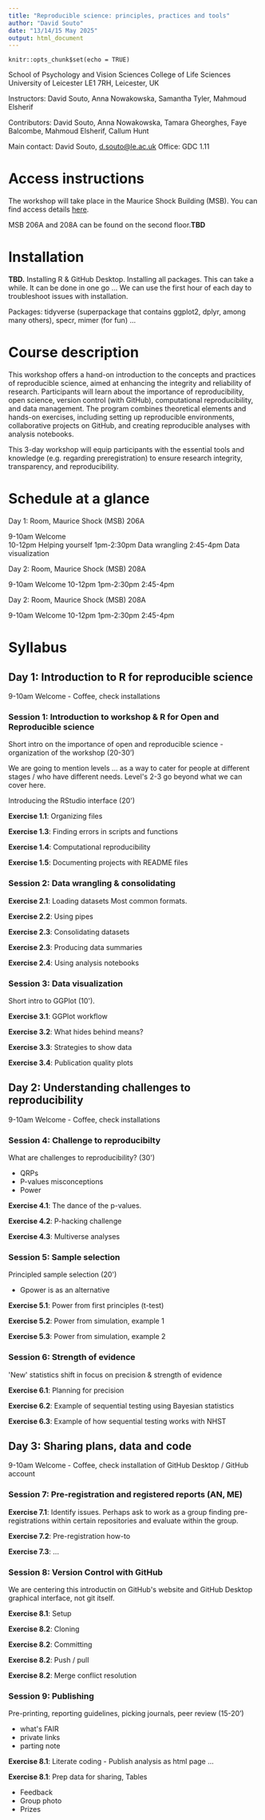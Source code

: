 ```yaml
---
title: "Reproducible science: principles, practices and tools"
author: "David Souto"
date: "13/14/15 May 2025"
output: html_document
---
```


```{r setup, include=FALSE}
knitr::opts_chunk$set(echo = TRUE)
```
School of Psychology and Vision Sciences
College of Life Sciences
University of Leicester
LE1 7RH, Leicester, UK

Instructors: David Souto, Anna Nowakowska, Samantha Tyler, Mahmoud Elsherif

Contributors: David Souto, Anna Nowakowska, Tamara Gheorghes, Faye Balcombe, Mahmoud Elsherif, Callum Hunt

Main contact: 
David Souto, d.souto@le.ac.uk
Office: GDC 1.11

# Access instructions
The workshop will take place in the Maurice Shock Building (MSB). You can find access details [here](https://www.accessable.co.uk/university-of-leicester/access-guides/maurice-shock-building).

MSB 206A and 208A can be found on the second floor.**TBD** 

# Installation
**TBD.** 
Installing R & GitHub Desktop.
Installing all packages. This can take a while. It can be done in one go …
We can use the first hour of each day to troubleshoot issues with installation.

Packages: tidyverse (superpackage that contains ggplot2, dplyr, among many others), specr, mimer (for fun) ... 

# Course description
This workshop offers a hand-on introduction to the concepts and practices of reproducible science, aimed at enhancing the integrity and reliability of research. Participants will learn about the importance of reproducibility, open science, version control (with GitHub), computational reproducibility, and data management. The program combines theoretical elements and hands-on exercises, including setting up reproducible environments, collaborative projects on GitHub, and creating reproducible analyses with analysis notebooks.

This 3-day workshop will equip participants with the essential tools and knowledge (e.g. regarding preregistration) to ensure research integrity, transparency, and reproducibility.

# Schedule at a glance

Day 1: Room, Maurice Shock (MSB) 206A

9-10am Welcome  
10-12pm Helping yourself
1pm-2:30pm Data wrangling
2:45-4pm Data visualization

Day 2: Room, Maurice Shock (MSB) 208A

9-10am Welcome
10-12pm 
1pm-2:30pm 
2:45-4pm 

Day 2: Room, Maurice Shock (MSB) 208A

9-10am Welcome
10-12pm 
1pm-2:30pm 
2:45-4pm

# Syllabus

## Day 1: Introduction to R for reproducible science
9-10am Welcome - Coffee, check installations

### Session 1: Introduction to workshop & R for Open and Reproducible science

Short intro on the importance of open and reproducible science - organization of the workshop (20-30’)

We are going to mention levels … as a way to cater for people at different stages / who have different needs. Level's 2-3 go beyond what we can cover here.

Introducing the RStudio interface (20')
<!-- could produce a video and live-code -->
 
**Exercise 1.1**: Organizing files
<!-- Could introduce tidyverse::broom, and tibbles, useful later as well & file-org package -->

**Exercise 1.3**: Finding errors in scripts and functions
<!-- Level 2: positive tests / ground truth -->

**Exercise 1.4**: Computational reproducibility

**Exercise 1.5**: Documenting projects with README files 

### Session 2: Data wrangling & consolidating

**Exercise 2.1**: Loading datasets
Most common formats.
<!-- link to FAIR -->

**Exercise 2.2**: Using pipes

**Exercise 2.3**: Consolidating datasets  

**Exercise 2.3**: Producing data summaries  

**Exercise 2.4**: Using analysis notebooks

<!-- Level 2: More elaborate example of interactive reporting. https://osf.io/enxcd
 Could point to Faye's help sheets for statistical analysis-->
 
### Session 3: Data visualization

Short intro to GGPlot (10').

**Exercise 3.1**: GGPlot workflow
<!-- Example showing how data needs to be organized -->

**Exercise 3.2**: What hides behind means?
<!-- Example showing deceptive means -->

**Exercise 3.3**: Strategies to show data
<!-- Jitter / Rainclouds - Problems with data overlay -->

**Exercise 3.4**: Publication quality plots
<!-- colour blind-friendly plots -->

## Day 2: Understanding challenges to reproducibility

9-10am Welcome - Coffee, check installations

### Session 4: Challenge to reproducibilty

What are challenges to reproducibility? (30')
- QRPs
- P-values misconceptions
- Power
  
**Exercise 4.1**: The dance of the p-values.

**Exercise 4.2**: P-hacking challenge 

**Exercise 4.3**: Multiverse analyses
<!-- https://papers.ssrn.com/sol3/papers.cfm?abstract_id=2694998
Alternative to just report the one analysis that was going your way 
Female hurricanes example: TBD give small tasks to do in addition to executing bits
https://cran.r-project.org/web/packages/multiverse/readme/README.html -->

### Session 5: Sample selection

Principled sample selection (20')
- Gpower is as an alternative

**Exercise 5.1**: Power from first principles (t-test) 
<!-- see Baker’s book.-->

**Exercise 5.2**: Power from simulation, example 1
<!-- can use reading example we mentioned from Vicky) -->

**Exercise 5.3**: Power from simulation, example 2
 
### Session 6: Strength of evidence 

'New' statistics shift in focus on precision & strength of evidence 

<!-- Idea that precision is a better indication of the strength of evidence. See also Bayesian statistics.
 -->
 
**Exercise 6.1**: Planning for precision 
<!-- Example for the mean / proportion & show precision across sample sizes. Alternatives to power calculations To think about confidence around effects (can’t be too confident effect size)-->

**Exercise 6.2**: Example of sequential testing using Bayesian statistics 
<!-- Is subject to p-hacking? mention that it still has to be a pre-defined stop rule -->

**Exercise 6.3**: Example of how sequential testing works with NHST 
<!-- show how the scenario above is problematic, but can be fixed by correcting for peeking -->

## Day 3: Sharing plans, data and code

9-10am Welcome - Coffee, check installation of GitHub Desktop / GitHub account

### Session 7: Pre-registration and registered reports (AN, ME)
**Exercise 7.1**: Identify issues. Perhaps ask to work as a group finding pre-registrations within certain repositories and evaluate within the group.

**Exercise 7.2**: Pre-registration how-to

**Exercise 7.3**: ...

### Session 8: Version Control with GitHub 
We are centering this introductin on GitHub's website and GitHub Desktop graphical interface, not git itself.

**Exercise 8.1**: Setup

**Exercise 8.2**: Cloning

**Exercise 8.2**: Committing

**Exercise 8.2**: Push / pull

**Exercise 8.2**: Merge conflict resolution 

### Session 9: Publishing

Pre-printing, reporting guidelines, picking journals, peer review (15-20’)
- what's FAIR 
- private links
- parting note
<!-- if we have the time, could we pre-pachakge the tools we talked about in R?-->  

**Exercise 8.1**: Literate coding - Publish analysis as html page ... 
<!-- Inspiration: https://osf.io/enxcd -->

**Exercise 8.1**: Prep data for sharing, Tables

- Feedback
- Group photo
- Prizes